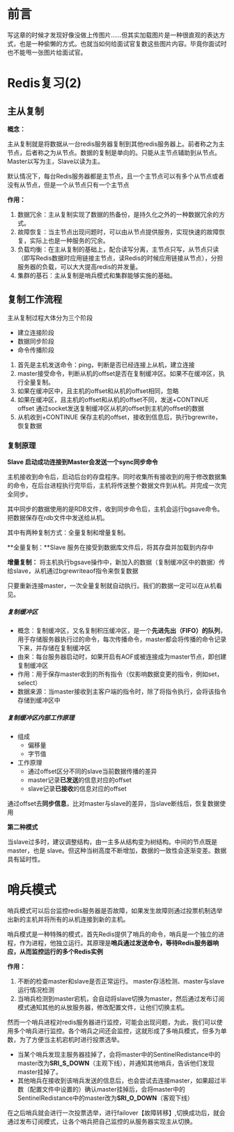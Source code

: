 # 前言

写这章的时候才发现好像没做上传图片……但其实加载图片是一种很直观的表达方式，也是一种偷懒的方式。也就当如何给面试官复数这些图片内容。毕竟你面试时也不能甩一张图片给面试官。

# Redis复习(2)

## 主从复制

**概念：**

主从复制就是将数据从一台redis服务器复制到其他redis服务器上。前者称之为主节点，后者称之为从节点。数据的复制是单向的。只能从主节点辅助到从节点。Master以写为主，Slave以读为主。

默认情况下，每台Redis服务器都是主节点，且一个主节点可以有多个从节点或者没有从节点，但是一个从节点只有一个主节点



**作用：**

1. 数据冗余：主从复制实现了数据的热备份，是持久化之外的一种数据冗余的方式。
2. 故障恢复：当主节点出现问题时，可以由从节点提供服务，实现快速的故障恢复，实际上也是一种服务的冗余。
3. 负载均衡：在主从复制的基础上，配合读写分离，主节点只写，从节点只读（即写Redis数据时应用链接主节点，读Redis的时候应用链接从节点），分担服务器的负载，可以大大提高redis的并发量。
4. 集群的基石：主从复制是哨兵模式和集群能够实施的基础。

## 复制工作流程

主从复制过程大体分为三个阶段

- 建立连接阶段 
- 数据同步阶段
- 命令传播阶段

1. 首先是主机发送命令：ping，判断是否已经连接上从机，建立连接
2. master接受命令，判断从机的offset是否在复制缓冲区。如果不在缓冲区，执行全量复制。
3. 如果在缓冲区中，且主机的offset和从机的offset相同，忽略
4. 如果在缓冲区，且主机的offset和从机的offset不同，发送+CONTINUE offset 通过socket发送复制缓冲区从机的offset到主机的offset的数据
5. 从机收到+CONTINUE 保存主机的offset，接收到信息后，执行bgrewrite，恢复数据

### 复制原理

**Slave 启动成功连接到Master会发送一个sync同步命令**

主机接收到命令后，启动后台的存盘程序。同时收集所有接收到的用于修改数据集的命令，在后台进程执行完毕后，主机将传送整个数据文件到从机。并完成一次完全同步。

其中同步的数据使用的是RDB文件，收到同步命令后，主机会运行bgsave命令。把数据保存在rdb文件中发送给从机。

其中有两种复制方式：全量复制和增量复制。

**全量复制：**Slave 服务在接受到数据库文件后，将其存盘并加载到内存中

**增量复制：** 将主机执行bgsave操作中，新加入的数据（复制缓冲区中的数据）传给slave，从机通过bgrewriteaof指令来恢复数据

只要重新连接master，一次全量复制就自动执行。我们的数据一定可以在从机看见。

##### 复制缓冲区

- 概念：复制缓冲区，又名复制积压缓冲区，是一个**先进先出（FIFO）的队列**，用于存储服务器执行过的命令，每次传播命令，master都会将传播的命令记录下来，并存储在复制缓冲区
- 由来：每台服务器启动时，如果开启有AOF或被连接成为master节点，即创建复制缓冲区
- 作用：用于保存master收到的所有指令（仅影响数据变更的指令，例如set，select）
- 数据来源：当master接收到主客户端的指令时，除了将指令执行，会将该指令存储到缓冲区中

##### 复制缓冲区内部工作原理

- 组成
  - 偏移量
  - 字节值
- 工作原理
  - 通过offset区分不同的slave当前数据传播的差异
  - master记录**已发送**的信息对应的offset
  - slave记录**已接收**的信息对应的offset

通过offset去**同步信息**，比对master与slave的差异，当slave断线后，恢复数据使用

**第二种模式**

当slave过多时，建议调整结构，由一主多从结构变为树结构。中间的节点既是master，也是 slave。但这种当树高度不断增加，数据的一致性会逐渐变差。数据具有延时性。



# 哨兵模式

哨兵模式可以后台监控redis服务器是否故障，如果发生故障则通过投票机制选举出新的主机并将所有的从机连接到新的主机。

哨兵模式是一种特殊的模式，首先Redis提供了哨兵的命令，哨兵是一个独立的进程，作为进程，他独立运行。其原理是**哨兵通过发送命令，等待Redis服务器响应，从而监控运行的多个Redis实例**

**作用：**

1. 不断的检查master和slave是否正常运行。 master存活检测、master与slave运行情况检测
2. 当哨兵检测到master宕机，会自动将slave切换为master，然后通过发布订阅模式通知其他的从放服务器，修改配置文件，让他们切换主机。

然而一个哨兵进程对redis服务器进行监控，可能会出现问题，为此，我们可以使用多个哨兵进行监控。各个哨兵之间还会监控，这就形成了多哨兵模式，但多为单数，为了方便当主机宕机时进行投票选举。

- 当某个哨兵发现主服务器挂掉了，会将master中的SentinelRedistance中的master改为**SRI_S_DOWN**（主观下线），并通知其他哨兵，告诉他们发现master挂掉了。
- 其他哨兵在接收到该哨兵发送的信息后，也会尝试去连接master，如果超过半数（配置文件中设置的）确认master挂掉后，会将master中的SentinelRedistance中的master改为**SRI_O_DOWN**（客观下线）

在之后哨兵就会进行一次投票选举，进行failover【故障转移】,切换成功后，就会通过发布订阅模式，让各个哨兵把自己监控的从服务器实现主从切换。